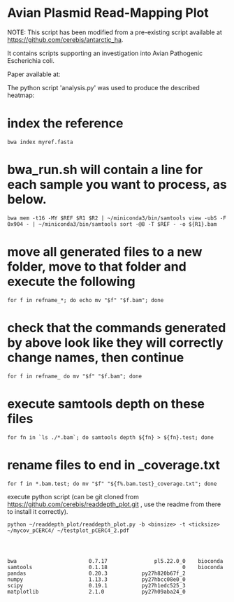 # Avian Plasmid Read-Mapping Plot

NOTE: This script has been modified from a pre-existing script available at <https://github.com/cerebis/antarctic_ha>.

It contains scripts supporting an investigation into Avian Pathogenic Escherichia coli.

Paper available at:

The python script 'analysis.py' was used to produce the described heatmap:

# index the reference
```
bwa index myref.fasta
```

# bwa_run.sh will contain a line for each sample you want to process, as below.
```
bwa mem -t16 -MY $REF $R1 $R2 | ~/miniconda3/bin/samtools view -ubS -F 0x904 - | ~/miniconda3/bin/samtools sort -@8 -T $REF - -o ${R1}.bam           
```
# move all generated files to a new folder, move to that folder and execute the following
```
for f in refname_*; do echo mv "$f" "$f.bam"; done
```
# check that the commands generated by above look like they will correctly change names, then continue
```
for f in refname_ do mv "$f" "$f.bam"; done
```
# execute samtools depth on these files
```
for fn in `ls ./*.bam`; do samtools depth ${fn} > ${fn}.test; done
```
# rename files to end in _coverage.txt
```
for f in *.bam.test; do mv "$f" "${f%.bam.test}_coverage.txt"; done
```
execute python script (can be git cloned from https://github.com/cerebis/readdepth_plot.git , use the readme from there to install it correctly).
```
python ~/readdepth_plot/readdepth_plot.py -b <binsize> -t <ticksize> ~/mycov_pCERC4/ ~/testplot_pCERC4_2.pdf




bwa                       0.7.17               pl5.22.0_0    bioconda
samtools                  0.1.18                        0    bioconda
pandas                    0.20.3           py27h820b67f_2 
numpy                     1.13.3           py27hbcc08e0_0  
scipy                     0.19.1           py27h1edc525_3
matplotlib                2.1.0            py27h09aba24_0
